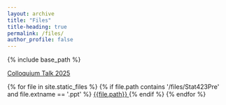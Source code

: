 ```yaml
---
layout: archive
title: "Files"
title-heading: true
permalink: /files/
author_profile: false
---
```


{% include base_path %}

<a href="/files/iGroup_Presentation.pdf">Colloquium Talk 2025<a><br>


<div>
{% for file in site.static_files %}
      {% if file.path contains '/files/Stat423Pre' and file.extname == '.ppt' %}
          <a href="{{ file.path }}"> {{file.path}} </a>
      {% endif %}
{% endfor %}
</div>